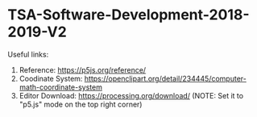 # TSA-Software-Development-2018-2019-V2
Useful links: 
1. Reference: https://p5js.org/reference/
2. Coodinate System: https://openclipart.org/detail/234445/computer-math-coordinate-system 
3. Editor Download: https://processing.org/download/ (NOTE: Set it to "p5.js" mode on the top right corner)
